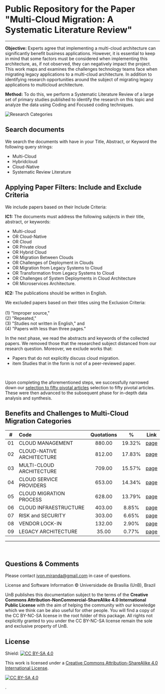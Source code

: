 


# Public Repository for the Paper  "Multi-Cloud Migration: A Systematic Literature Review"

<hr>

**Objective:** Experts agree that implementing a multi-cloud architecture can significantly benefit business applications. However, it is essential to keep in mind that some factors must be considered when implementing this architecture, as, if not observed, they can negatively impact the project. This work maps and examines the challenges technology teams face when migrating legacy applications to a multi-cloud architecture. In addition to identifying research opportunities around the subject of migrating legacy applications to multicloud architecture.

**Method:** To do this, we perform a Systematic Literature Review of a large set of primary studies published to identify the research on this topic and analyze the data using Coding and Focused coding techniques. 



![Research Categories](files/img/fig_28-conducting_review.png)



## Search documents

We search the documents with have in your Title, Abstract, or Keyword the following query strings:
<br>
- Multi-Cloud 
- Hybridcloud
- Cloud-Native
- Systematic Review Literature
  

## Applying Paper Filters: Include and Exclude Criteria

We include papers based on their Include Criteria:
<br> 

**IC1:** The documents must address the following subjects in their title, abstract, or keywords:  
- Multi-cloud   
- OR Cloud-Native  
- OR Cloud  
- OR Private cloud  
- OR Hybrid Cloud  
- OR Migration Between Clouds  
- OR Challenges of Deployment in Clouds  
- OR Migration from Legacy Systems to Cloud  
- OR Transformation from Legacy Systems to Cloud  
- OR Challenges of System Deployments in Cloud Architecture  
- OR Microservices Architecture.  


**IC2:** The publications should be written in English. <br>

We excluded papers based on their titles using the Exclusion Criteria: 
<br><br>
(1) "Improper source," <br>
(2) "Repeated," <br>
(3) "Studies not written in English," and  <br>
(4) "Papers with less than three pages." <br>

In the next phase, we read the abstracts and keywords of the collected papers. We removed those that the researched subject distanced from our research question. Moreover, we exclude works that:
<br>
  
- Papers that do not explicitly discuss cloud migration. <br>
- item Studies that in the form is not of a peer-reviewed paper.
  
<br>

Upon completing the aforementioned steps, we successfully narrowed down our [selection to fifty pivotal articles](files/UnB-Multi-Cloud-SLR-Selected_papers_for_beginning_research.pdf) selection to fifty pivotal articles. 
These were then advanced to the subsequent phase for in-depth data analysis and synthesis.

<!-- ## Focus Coding

comming soon... -->

## Benefits and Challenges to Multi-Cloud Migration Categories

   
|  #  | Code                           | Quotations |     %     | Link  | 
|:---:|:-------------------------------|:----------:|:---------:|:-----:|
| 01  |CLOUD MANAGEMENT                |  880.00    |  19.32%   |   [page](files/01-CLOUD_MANAGEMENT.md)    |
| 02  |CLOUD-NATIVE ARCHITECTURE       |  812.00    |  17.83%   |   [page](files/02-CLOUD-NATIVE_ARCHITECTURE.md)    |
| 03  |MULTI-CLOUD ARCHITECTURE        |  709.00    |  15.57%   |   [page](files/03-MULTI-CLOUD_ARCHITECTURE.md)    |
| 04  |CLOUD SERVICE PROVIDERS         |  653.00    |  14.34%   |   [page](files/04-CLOUD_SERVICE_PROVIDERS.md)    |
| 05  |CLOUD MIGRATION PROCESS         |  628.00    |  13.79%   |   [page](files/05-CLOUD_MIGRATION_PROCESS.md)    |
| 06  |CLOUD INFRAESTRUCTURE           |  403.00    |   8.85%   |   [page](files/06-CLOUD_INFRASTRUCTURE.md)    |
| 07  |RISK and SECURITY               |  303.00    |   6.65%   |   [page](files/07-RISK_and_SECURITY.md)    |
| 08  |VENDOR LOCK-IN                  |  132.00    |   2.90%   |   [page](files/08-VENDOR_LOCK-IN.md)    |
| 09  |LEGACY ARCHITECTURE             |  35.00     |   0.77%   |   [page](files/09-LEGACY_ARCHITECTURE.md)    |

<hr>

<br>


## Questions & Comments

Please contact ivon.miranda@gmail.com in case of questions.

License and Software Information
© Universidade de Brasília (UnB), Brazil

UnB publishes this documentation subject to the terms of the **Creative Commons Attribution-NonCommercial-ShareAlike 4.0 International Public License** with the aim of helping the community with our knowledge which we think can be also useful for other people. You will find a copy of the CC BY-NC-SA license in the root folder of this package. All rights not explicitly granted to you under the CC BY-NC-SA license remain the sole and exclusive property of UnB.

## License

Shield: [![CC BY-SA 4.0][cc-by-sa-shield]][cc-by-sa]

This work is licensed under a [Creative Commons Attribution-ShareAlike 4.0
International License][cc-by-sa].

[![CC BY-SA 4.0][cc-by-sa-image]][cc-by-sa]

[cc-by-sa]: http://creativecommons.org/licenses/by-sa/4.0/
[cc-by-sa-image]: https://licensebuttons.net/l/by-sa/4.0/88x31.png
[cc-by-sa-shield]: https://img.shields.io/badge/License-CC%20BY--SA%204.0-lightgrey.svg



.
